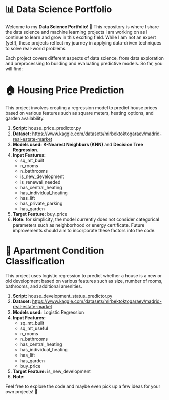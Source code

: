 # 📊 Data Science Portfolio

Welcome to my **Data Science Portfolio**! 🌟 This repository is where I share the data science and machine learning projects I am working on as I continue to learn and grow in this exciting field. While I am not an expert (yet!), these projects reflect my journey in applying data-driven techniques to solve real-world problems.

Each project covers different aspects of data science, from data exploration and preprocessing to building and evaluating predictive models. So far, you will find:

# 🏠 **Housing Price Prediction**
This project involves creating a regression model to predict house prices based on various features such as square meters, heating options, and garden availability.
  1. **Script:** house_price_predictor.py
  2. **Dataset:** https://www.kaggle.com/datasets/mirbektoktogaraev/madrid-real-estate-market
  3. **Models used:** **K-Nearest Neighbors (KNN)** and **Decision Tree Regression**.
  4. **Input Features:**
     * sq_mt_built
     * n_rooms
     * n_bathrooms
     * is_new_development
     * is_renewal_needed
     * has_central_heating
     * has_individual_heating
     * has_lift
     * has_private_parking
     * has_garden
  5. **Target Feature:** buy_price 
  6. **Note:** for simplicity, the model currently does not consider categorical parameters such as neighborhood or energy certificate. Future improvements should aim to incorporate these factors into the code.

# 🏢 **Apartment Condition Classification**
This project uses logistic regression to predict whether a house is a new or old development based on various features such as size, number of rooms, bathrooms, and additional amenities.
1. **Script:** house_development_status_predictor.py
2. **Dataset:** https://www.kaggle.com/datasets/mirbektoktogaraev/madrid-real-estate-market
3. **Models used:** Logistic Regression
4. **Input Features:**
   * sq_mt_built
   * sq_mt_useful
   * n_rooms
   * n_bathrooms
   * has_central_heating
   * has_individual_heating
   * has_lift
   * has_garden
   * buy_price
6. **Target Feature:** is_new_development
7. **Note:**

Feel free to explore the code and maybe even pick up a few ideas for your own projects! 🚀
